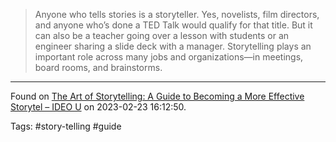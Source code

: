 > Anyone who tells stories is a storyteller. Yes, novelists, film directors, and anyone who’s done a TED Talk would qualify for that title. But it can also be a teacher going over a lesson with students or an engineer sharing a slide deck with a manager. Storytelling plays an important role across many jobs and organizations—in meetings, board rooms, and brainstorms.

---

Found on [The Art of Storytelling: A Guide to Becoming a More Effective Storytel – IDEO U](https://www.ideou.com/blogs/inspiration/the-art-of-storytelling-a-guide-to-becoming-a-more-effective-storyteller?utm_campaign=9.2-february-newsletter-2-2023-feb&utm_medium=email&_hsmi=247276419&_hsenc=p2ANqtz-8rn5NfUoAuZ6YhxqVQHHn_48VTmIArPReq1bhXDqZePm5njuojgnAHmjVh4Md_nI88vE8HhgIUVxjfuBRg6-0HoGd7OA&utm_source=hubspot) on 2023-02-23 16:12:50.

Tags: #story-telling #guide 